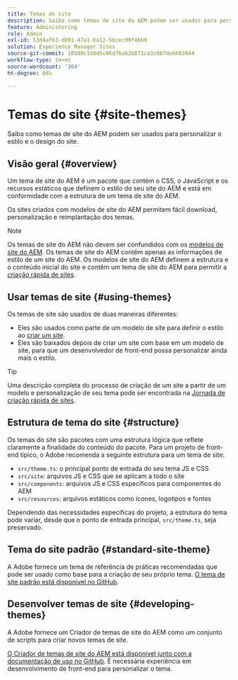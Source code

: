 ```yaml
---
title: Temas do site
description: Saiba como temas de site do AEM podem ser usados para personalizar o estilo e o design do site.
feature: Administering
role: Admin
exl-id: 53d4afb3-d091-47a1-ba12-5bcec99f46b9
solution: Experience Manager Sites
source-git-commit: 10580c1b045c86d76ab2b871ca3c0b7de6683044
workflow-type: tm+mt
source-wordcount: '364'
ht-degree: 86%

---
```


# Temas do site {#site-themes}

Saiba como temas de site do AEM podem ser usados para personalizar o estilo e o design do site.

## Visão geral {#overview}

Um tema de site do AEM é um pacote que contém o CSS, o JavaScript e os recursos estáticos que definem o estilo do seu site do AEM e está em conformidade com a estrutura de um tema de site do AEM.

Os sites criados com modelos de site do AEM permitem fácil download, personalização e reimplantação dos temas.

>[!NOTE]
>
>Os temas de site do AEM não devem ser confundidos com os [modelos de site do AEM](site-templates.md). Os temas de site do AEM contêm apenas as informações de estilo de um site do AEM. Os modelos de site do AEM definem a estrutura e o conteúdo inicial do site e contêm um tema de site do AEM para permitir a [criação rápida de sites](create-site.md).

## Usar temas de site {#using-themes}

Os temas de site são usados de duas maneiras diferentes:

* Eles são usados como parte de um modelo de site para definir o estilo ao [criar um site](create-site.md).
* Eles são baixados depois de criar um site com base em um modelo de site, para que um desenvolvedor de front-end possa personalizar ainda mais o estilo.

>[!TIP]
>
>Uma descrição completa do processo de criação de um site a partir de um modelo e personalização de seu tema pode ser encontrada na [Jornada de criação rápida de sites](/help/journey-sites/quick-site/overview.md).

## Estrutura de tema do site {#structure}

Os temas do site são pacotes com uma estrutura lógica que reflete claramente a finalidade do conteúdo do pacote. Para um projeto de front-end típico, o Adobe recomenda a seguinte estrutura para um tema de site:

* `src/theme.ts`: o principal ponto de entrada do seu tema JS e CSS
* `src/site`: arquivos JS e CSS que se aplicam a todo o site
* `src/components`: arquivos JS e CSS específicos para componentes do AEM
* `src/resources`: arquivos estáticos como ícones, logotipos e fontes

Dependendo das necessidades específicas do projeto, a estrutura do tema pode variar, desde que o ponto de entrada principal, `src/theme.ts`, seja preservado.

## Tema do site padrão {#standard-site-theme}

A Adobe fornece um tema de referência de práticas recomendadas que pode ser usado como base para a criação de seu próprio tema. [O tema de site padrão está disponível no GitHub](https://github.com/adobe/aem-site-template-standard/tree/main/theme).

## Desenvolver temas de site {#developing-themes}

A Adobe fornece um Criador de temas de site do AEM como um conjunto de scripts para criar novos temas de site.

[O Criador de temas de site do AEM está disponível junto com a documentação de uso no GitHub](https://github.com/adobe/aem-site-theme-builder). É necessária experiência em desenvolvimento de front-end para personalizar o tema.
